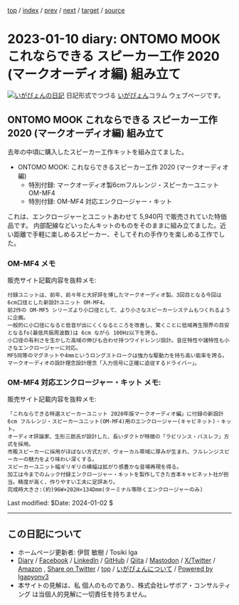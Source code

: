 [top](../index.html) 
 / [index](index.html) 
 / [prev](ig230105.html) 
 / [next](ig230124.html) 
 / [target](https://www.igapyon.jp/igapyon/diary/2023/ig230110.html) 
 / [source](https://github.com/igapyon/diary/blob/master/2023/ig230110.src.md) 

2023-01-10 diary: ONTOMO MOOK これならできる スピーカー工作 2020 (マークオーディオ編) 組み立て
=====================================================================================================
[![いがぴょんの日記](https://www.igapyon.jp/igapyon/diary/images/iga202308_64.jpg "いがぴょん")](https://www.igapyon.jp/igapyon/diary/memo/memoigapyon.html) 日記形式でつづる [いがぴょん](https://www.igapyon.jp/igapyon/diary/memo/memoigapyon.html)コラム ウェブページです。

## ONTOMO MOOK これならできる スピーカー工作 2020 (マークオーディオ編) 組み立て

去年の中頃に購入したスピーカー工作キットを組み立てました。

- ONTOMO MOOK: これならできるスピーカー工作 2020 (マークオーディオ編)
    - 特別付録: マークオーディオ製6cmフルレンジ・スピーカーユニット OM-MF4
    - 特別付録: OM-MF4 対応エンクロージャー・キット

これは、エンクロージャーとユニットあわせて 5,940円 で販売されていた特価品です。
内部配線などいったんキットのものをそのままに組み立てました。近い距離で手軽に楽しめるスピーカー、そしてそれの手作りを楽しめる工作でした。

### OM-MF4 メモ

販売サイト記載内容を抜粋メモ:

```
付録ユニットは、前年、前々年と大好評を博したマークオーディオ製。3回目となる今回は 6cm口径とした新設計ユニット OM-MF4。
前2作の OM-MF5 シリーズより小口径として、より小さなスピーカーシステムもつくれるように企画。
一般的に小口径になると低音が出にくくなるところを改善し、驚くことに低域再生限界の目安となるfo(最低共振周波数)は 6cm ながら 100Hz以下を誇る。
小口径の有利さを生かした高域の伸びも合わせ持つワイドレンジ設計。音圧特性や諸特性も小さなエンクロージャーに対応。
MF5同等のマグネットや4mmというロングストロークは強力な駆動力を持ち高い能率を誇る。
マークオーディオの設計理念設計理念「入力信号に正確に追従するドライバー」。
```

### OM-MF4 対応エンクロージャー・キット メモ:

販売サイト記載内容を抜粋メモ:

```
「これならできる特選スピーカーユニット 2020年版マークオーディオ編」に付録の新設計 6cm フルレンジ・スピーカーユニット(OM-MF4)用のエンクロージャー(キャビネット)・キット。
オーディオ評論家、生形三郎氏が設計した、長いダクトが特徴の「ラビリンス・バスレフ」方式を採用。
市販スピーカーに採用がほぼない方式だが、ヴォーカル帯域に厚みが生まれ、フルレンジスピーカーの魅力をより味わい深くする。
スピーカーユニット幅ギリギリの横幅は拡がり感豊かな音場再現を得る。
加工は今までのムック付録エンクロージャー・キットを製作してきた吉本キャビネット社が担当。精度が高く、作りやすい工夫に定評あり。
完成時大きさ:(約)96W×202H×134Dmm(ターミナル等除くエンクロージャーのみ)
```

Last modified: $Date: 2024-01-02 $


----------------------------------------------------------------------------------------------------

## この日記について

* ホームページ更新者: 伊賀 敏樹 / Tosiki Iga
* [Diary](https://www.igapyon.jp/igapyon/diary/) / [Facebook](https://www.facebook.com/igapyon) / [LinkedIn](https://www.linkedin.com/in/toshikiiga) / [GitHub](https://github.com/igapyon) / [Qiita](https://qiita.com/igapyon) / [Mastodon](https://social.vivaldi.net/@igapyon) / [X/Twitter](https://twitter.com/ToshikiIga) / [Amazon](https://www.amazon.co.jp/%E4%BC%8A%E8%B3%80-%E6%95%8F%E6%A8%B9/e/B004LTQWCQ) ,
[Share on Twitter](https://twitter.com/intent/tweet?hashtags=igapyon%2Cdiary%2C%E3%81%84%E3%81%8C%E3%81%B4%E3%82%87%E3%82%93&text=ONTOMO+MOOK+%E3%81%93%E3%82%8C%E3%81%AA%E3%82%89%E3%81%A7%E3%81%8D%E3%82%8B+%E3%82%B9%E3%83%94%E3%83%BC%E3%82%AB%E3%83%BC%E5%B7%A5%E4%BD%9C+2020+%28%E3%83%9E%E3%83%BC%E3%82%AF%E3%82%AA%E3%83%BC%E3%83%87%E3%82%A3%E3%82%AA%E7%B7%A8%29+%E7%B5%84%E3%81%BF%E7%AB%8B%E3%81%A6&url=https%3A%2F%2Fwww.igapyon.jp%2Figapyon%2Fdiary%2F2023%2Fig230110.html) / [top](../index.html) / [いがぴょんについて](https://www.igapyon.jp/igapyon/diary/memo/memoigapyon.html) / [Powered by Igapyonv3](https://github.com/igapyon/igapyonv3)
* 本サイトの見解は、私 個人のものであり、株式会社レザボア・コンサルティング は当個人的見解に一切責任を持ちません。 
